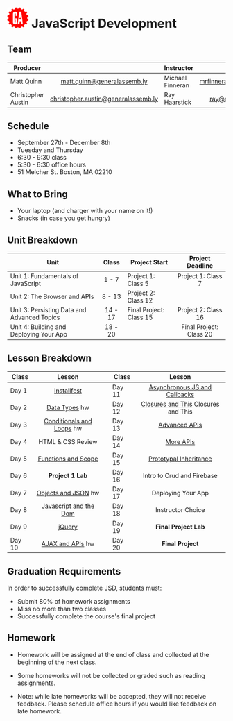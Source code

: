 # ![](assets/logo.png) JavaScript Development

## Team

| Producer |  | Instructor | |
| --- | :---: |  --- | :---: |
| Matt Quinn | [matt.quinn@generalassemb.ly](matt.quinn@generalassemb.ly) | Michael Finneran | [mrfinneran@gmail.com](mrfinneran@gmail.com) |
| Christopher Austin | [christopher.austin@generalassemb.ly](christopher.austin@generalassemb.ly)  | Ray Haarstick | [ray@relevant.us](ray@relevant.us) |

## Schedule

- September 27th - December 8th
- Tuesday and Thursday
- 6:30 - 9:30 class
- 5:30 - 6:30 office hours
- 51 Melcher St. Boston, MA 02210

## What to Bring

- Your laptop (and charger with your name on it!)
- Snacks (in case you get hungry)

## Unit Breakdown

| Unit | Class | Project Start | Project Deadline|
| --- | :---: |  --- | :---: |
| Unit 1: Fundamentals of JavaScript | 1 - 7  | Project 1: Class 5| Project 1: Class 7|
| Unit 2: The Browser and APIs | 8 - 13 | Project 2: Class 12  |  |
| Unit 3: Persisting Data and Advanced Topics| 14 - 17 |Final Project: Class 15| Project 2: Class 16 |
| Unit 4: Building and Deploying Your App| 18 - 20 ||Final Project: Class 20|

## Lesson Breakdown

| Class | Lesson |  | Class | Lesson |
| --- | :---: | --- |  --- | :---: |
| Day 1 | [Installfest](1-installfest/readme.md) || Day 11 | [Asynchronous JS and Callbacks](11-asynchronous-js-and-callbacks/readme.md) |
| Day 2 | [Data Types](2-data-types/readme.md) hw|| Day 12 | [Closures and This](12-closures-and-this/readme.md)  Closures and This |
| Day 3 | [Conditionals and Loops](3-conditionals-and-loops/readme.md) hw || Day 13 | [Advanced APIs](13-advanced-apis/readme.md)|
| Day 4 | HTML & CSS Review || Day 14 | [More APIs](14-more-apis/readme.md)  |
| Day 5 | [Functions and Scope](5-functions-and-scope/readme.md) || Day 15 | [Prototypal Inheritance](15-prototypal-inheritance/readme.md)|
| Day 6 | **Project 1 Lab** || Day 16 | Intro to Crud and Firebase|
| Day 7 | [Objects and JSON](7-objects-and-json/readme.md) hw || Day 17 | Deploying Your App |
| Day 8 | [Javascript and the Dom](8-the-dom/readme.md)  || Day 18 |  Instructor Choice|
| Day 9 | [jQuery](9-jquery/readme.md) || Day 19 | **Final Project Lab**|
| Day 10 | [AJAX and APIs](10-ajax-and-apis/readme.md) hw || Day 20| **Final Project**|

## Graduation Requirements
In order to successfully complete JSD, students must:

- Submit 80% of homework assignments
- Miss no more than two classes
- Successfully complete the course's final project

## Homework

- Homework will be assigned at the end of class and collected at the beginning of the next class.

- Some homeworks will not be collected or graded such as reading assignments. 

- Note: while late homeworks will be accepted, they will not receive feedback. Please schedule office hours if you would like feedback on late homework.



